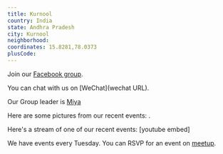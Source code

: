 ```yaml
---
title: Kurnool
country: India
state: Andhra Pradesh
city: Kurnool
neighborhood: 
coordinates: 15.8281,78.0373
plusCode:
---
```

Join our [Facebook group](https://www.facebook.com/groups/free.code.camp.kurnool).

You can chat with us on [WeChat](wechat URL).

Our Group leader is [Miya](freecodecamp.org/miya)

Here are some pictures from our recent events:
![]().

Here's a stream of one of our recent events:
[youtube embed]

We have events every Tuesday. You can RSVP for an event on [meetup](meetupurl).
